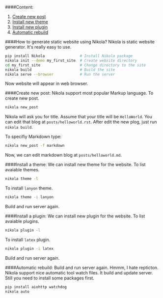 <!--
.. title: How to use nikola?
.. slug: how-to-use-nikola
.. date: 2019-08-14 02:03:23 UTC+02:00
.. tags: python, nikola
.. category:
.. link:
.. description:
.. type: text
-->

####Content:
1. [Create new post](#new_post)
2. [Install new theme](#install_theme)
3. [Install new plugin](#install_plugin)
4. [Automatic rebuild](#automatic)

####How to generate static website using Nikola?
Nikola is static website generator. It's really easy to use.
```bash
pip install Nikola                # Install Nikola package
nikola init --demo my_first_site  # Create website directory
cd my_first_site                  # Change directory to the site
nikola build                      # Build the site
nikola serve --browser            # Run the server
```
Now website will appear in web browser.

####Create new post:<a name="new_post"></a>
Nikola support most popular Markup language. To create new post.
```bash
nikola new_post
```
Nikola will ask you for title. Assume that your title will be `HelloWorld`.
You can edit that blog at `posts/helloworld.rst`. After edit the new plog,
just run `nikola build`.

To specifiy Markdown type:
```bash
nikola new_post -f markdown
```
Now, we can edit markdown blog at `posts/helloworld.md`.

####Install a theme:<a name="install_theme"/>
We can install new theme for the website. To list avaiable themes.
```bash
nikola theme -l
```
To install `lanyon` theme.
```bash
nikola theme -i lanyon
```
Build and run server again.

####Install a plugin:<a name="install_plugin"/>
We can install new plugin for the website. To list avaiable plugins.
```bash
nikola plugin -l
```
To install `latex` plugin.
```bash
nikola plugin -i latex
```
Build and run server again.

####Automatic rebuild:<a name="automatic"/>
Build and run server again. Hmmm, I hate repticton. Nikola support nice
automatic tool watch files. It build and update server.
Still you need to install some packages first.
```bash
pip install aiohttp watchdog
nikola auto
```

